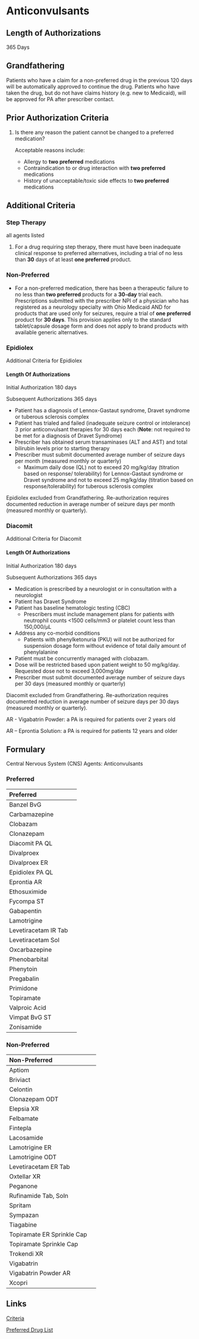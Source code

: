 # Anticonvulsants

## Length of Authorizations

365 Days

## Grandfathering

Patients who have a claim for a non-preferred drug in the previous 120 days will be automatically approved to continue the drug. Patients who have taken the drug, but do not have claims history (e.g. new to Medicaid), will be approved for PA after prescriber contact.

## Prior Authorization Criteria

1.  Is there any reason the patient cannot be changed to a preferred medication?

    Acceptable reasons include:

    -   Allergy to **two preferred** medications
    -   Contraindication to or drug interaction with **two preferred** medications
    -   History of unacceptable/toxic side effects to **two preferred** medications

## Additional Criteria

### Step Therapy

all agents listed

1.  For a drug requiring step therapy, there must have been inadequate clinical response to preferred alternatives, including a trial of no less than **30** days of at least **one preferred** product.

### Non-Preferred

-   For a non-preferred medication, there has been a therapeutic failure to no less than **two preferred** products for a **30-day** trial each. Prescriptions submitted with the prescriber NPI of a physician who has registered as a neurology specialty with Ohio Medicaid AND for products that are used only for seizures, require a trial of **one preferred** product for **30 days**. This provision applies only to the standard tablet/capsule dosage form and does not apply to brand products with available generic alternatives.


### Epidiolex

Additional Criteria for Epidiolex

#### Length Of Authorizations

Initial Authorization 180 days

Subsequent Authorizations 365 days

-   Patient has a diagnosis of Lennox-Gastaut syndrome, Dravet syndrome or tuberous sclerosis complex
-   Patient has trialed and failed (inadequate seizure control or intolerance) 3 prior anticonvulsant therapies for 30 days each (**Note**: not required to be met for a diagnosis of Dravet Syndrome)
-   Prescriber has obtained serum transaminases (ALT and AST) and total bilirubin levels prior to starting therapy
-   Prescriber must submit documented average number of seizure days per month (measured monthly or quarterly)
    -   Maximum daily dose (QL) not to exceed 20 mg/kg/day (titration based on response/ tolerability) for Lennox-Gastaut syndrome or Dravet syndrome and not to exceed 25 mg/kg/day (titration based on response/tolerability) for tuberous sclerosis complex

Epidiolex excluded from Grandfathering. Re-authorization requires documented reduction in average number of seizure days per month (measured monthly or quarterly).

### Diacomit

Additional Criteria for Diacomit
#### Length Of Authorizations

Initial Authorization 180 days

Subsequent Authorizations 365 days

-   Medication is prescribed by a neurologist or in consultation with a neurologist
-   Patient has Dravet Syndrome
-   Patient has baseline hematologic testing (CBC)
    -   Prescribers must include management plans for patients with neutrophil counts \<1500 cells/mm3 or platelet count less than 150,000/µL
-   Address any co-morbid conditions
    -   Patients with phenylketonuria (PKU) will not be authorized for suspension dosage form without evidence of total daily amount of phenylalanine
-   Patient must be concurrently managed with clobazam.
-   Dose will be restricted based upon patient weight to 50 mg/kg/day. Requested dose not to exceed 3,000mg/day
-   Prescriber must submit documented average number of seizure days per 30 days (measured monthly or quarterly)

Diacomit excluded from Grandfathering. Re-authorization requires documented reduction in average number of seizure days per 30 days (measured monthly or quarterly).

AR - Vigabatrin Powder: a PA is required for patients over 2 years old

AR – Eprontia Solution: a PA is required for patients 12 years and older

## Formulary

Central Nervous System (CNS) Agents: Anticonvulsants

### Preferred

| Preferred            |      |
| :------------------- | ---: |
| Banzel BvG           |      |
| Carbamazepine        |      |
| Clobazam             |      |
| Clonazepam           |      |
| Diacomit PA QL       |      |
| Divalproex           |      |
| Divalproex ER        |      |
| Epidiolex PA QL      |      |
| Eprontia AR          |      |
| Ethosuximide         |      |
| Fycompa ST           |      |
| Gabapentin           |      |
| Lamotrigine          |      |
| Levetiracetam IR Tab |      |
| Levetiracetam Sol    |      |
| Oxcarbazepine        |      |
| Phenobarbital        |      |
| Phenytoin            |      |
| Pregabalin           |      |
| Primidone            |      |
| Topiramate           |      |
| Valproic Acid        |      |
| Vimpat BvG ST        |      |
| Zonisamide           |      |

### Non-Preferred

| Non-Preferred              |      |
| :------------------------- | ---: |
| Aptiom                     |      |
| Briviact                   |      |
| Celontin                   |      |
| Clonazepam ODT             |      |
| Elepsia XR                 |      |
| Felbamate                  |      |
| Fintepla                   |      |
| Lacosamide                 |      |
| Lamotrigine ER             |      |
| Lamotrigine ODT            |      |
| Levetiracetam ER Tab       |      |
| Oxtellar XR                |      |
| Peganone                   |      |
| Rufinamide Tab, Soln       |      |
| Spritam                    |      |
| Sympazan                   |      |
| Tiagabine                  |      |
| Topiramate ER Sprinkle Cap |      |
| Topiramate Sprinkle Cap    |      |
| Trokendi XR                |      |
| Vigabatrin                 |      |
| Vigabatrin Powder AR       |      |
| Xcopri                     |      |

## Links

[Criteria](https://pharmacy.medicaid.ohio.gov/sites/default/files/20220415_UPDL_Criteria_FINAL_.pdf#page=26)

[Preferred Drug List](https://pharmacy.medicaid.ohio.gov/sites/default/files/20220701_UPDL_FINAL.pdf#page=12)
